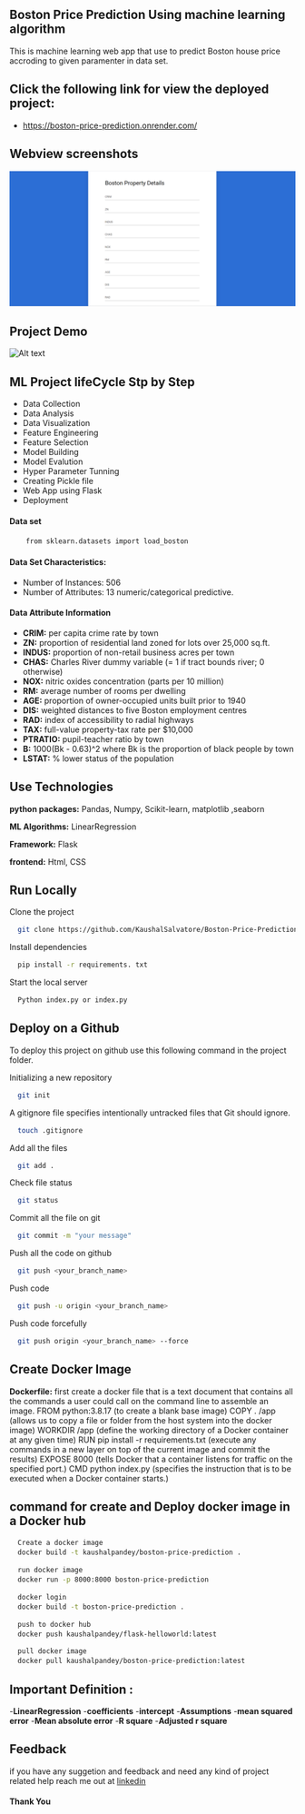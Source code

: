 ## Boston Price Prediction Using machine learning algorithm

This is machine learning web app that use to predict Boston house price accroding to given paramenter in data set.

## Click the following link for view the deployed project:
- https://boston-price-prediction.onrender.com/

## Webview screenshots
![Alt text](/static/images/Screenshot.png?raw=true "Screen 1") 

## Project Demo
![Alt text](/static/images/screenshots/demo.gif?raw=true "Screen demo")

## ML Project lifeCycle Stp by Step

- Data Collection
- Data Analysis
- Data Visualization
- Feature Engineering
- Feature Selection
- Model Building
- Model Evalution
- Hyper Parameter Tunning
- Creating Pickle file
- Web App using Flask
- Deployment

#### Data set
```bash
    from sklearn.datasets import load_boston
```

#### Data Set Characteristics:
- Number of Instances: 506 
- Number of Attributes: 13 numeric/categorical predictive.

#### Data Attribute Information

- **CRIM:** per capita crime rate by town
- **ZN:** proportion of residential land zoned for lots over 25,000 sq.ft.
- **INDUS:** proportion of non-retail business acres per town
- **CHAS:** Charles River dummy variable (= 1 if tract bounds river; 0 otherwise)
- **NOX:** nitric oxides concentration (parts per 10 million)
- **RM:** average number of rooms per dwelling
- **AGE:** proportion of owner-occupied units built prior to 1940
- **DIS:** weighted distances to five Boston employment centres
- **RAD:** index of accessibility to radial highways
- **TAX:** full-value property-tax rate per $10,000
- **PTRATIO:** pupil-teacher ratio by town
- **B:** 1000(Bk - 0.63)^2 where Bk is the proportion of black people by town
- **LSTAT:** % lower status of the population

## Use Technologies

**python packages:** Pandas, Numpy, Scikit-learn, matplotlib ,seaborn

**ML Algorithms:** LinearRegression

**Framework:** Flask

**frontend:** Html, CSS

## Run Locally

Clone the project

```bash
  git clone https://github.com/KaushalSalvatore/Boston-Price-Prediction.git
```
Install dependencies

```bash
  pip install -r requirements. txt
```

Start the local server

```bash
  Python index.py or index.py
```
## Deploy on a Github

To deploy this project on github use this following command in the project folder.

Initializing a new repository
```bash
  git init
```

A gitignore file specifies intentionally untracked files that Git should ignore.
```bash
  touch .gitignore
```
Add all the files 
```bash
  git add .
```
Check file status 
```bash
  git status
```
Commit all the file on git
```bash
  git commit -m "your message"
```
Push all the code on github
```bash
  git push <your_branch_name>
```
Push code
```bash
  git push -u origin <your_branch_name>
```
Push code forcefully 
```bash
  git push origin <your_branch_name> --force
```
## Create Docker Image
**Dockerfile:** first create a docker file that is a text document that contains all the commands a user could call on the command line to assemble an image.
FROM python:3.8.17 (to create a blank base image)
COPY . /app (allows us to copy a file or folder from the host system into the docker image)
WORKDIR /app (define the working directory of a Docker container at any given time)
RUN pip install -r requirements.txt (execute any commands in a new layer on top of the current image and commit the results)
EXPOSE 8000 (tells Docker that a container listens for traffic on the specified port.)
CMD python index.py (specifies the instruction that is to be executed when a Docker container starts.)


## command for create and Deploy docker image in a Docker hub
```bash
  Create a docker image 
  docker build -t kaushalpandey/boston-price-prediction .
```
```bash
  run docker image  
  docker run -p 8000:8000 boston-price-prediction	
```
```bash
  docker login
  docker build -t boston-price-prediction .
```
```bash
  push to docker hub
  docker push kaushalpandey/flask-helloworld:latest
```
```bash
  pull docker image
  docker pull kaushalpandey/boston-price-prediction:latest
```



## Important Definition :
-**LinearRegression**
-**coefficients**
-**intercept**
-**Assumptions**
-**mean squared error**
-**Mean absolute error**
-**R square**
-**Adjusted r square**





## Feedback

if you have any suggetion and feedback and need any kind of project related help reach me out at
[linkedin](https://www.linkedin.com/in/kaushal-pandey-067898165/)

#### Thank You 